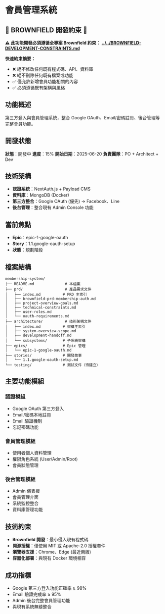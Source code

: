# 會員管理系統

## 🚨 **BROWNFIELD 開發約束** 🚨

**⚠️ 此功能開發必須遵循全專案 Brownfield 約束：**
**[../../BROWNFIELD-DEVELOPMENT-CONSTRAINTS.md](../../BROWNFIELD-DEVELOPMENT-CONSTRAINTS.md)**

**快速約束摘要：**

- ❌ 絕不修改任何既有程式碼、API、資料庫
- ❌ 絕不刪除任何既有檔案或功能
- ✅ 僅允許新增會員功能相關的內容
- ✅ 必須遵循既有架構與風格

## 功能概述

第三方登入與會員管理系統，整合 Google OAuth、Email/密碼註冊、後台管理等完整會員功能。

## 開發狀態

**狀態**：開發中
**進度**：15%
**開始日期**：2025-06-20
**負責團隊**：PO + Architect + Dev

## 技術架構

- **認證系統**：NextAuth.js + Payload CMS
- **資料庫**：MongoDB (Docker)
- **第三方整合**：Google OAuth (優先) → Facebook、Line
- **後台管理**：整合現有 Admin Console 功能

## 當前焦點

- **Epic**：epic-1-google-oauth
- **Story**：1.1.google-oauth-setup
- **狀態**：規劃階段

## 檔案結構

```
membership-system/
├── README.md              # 本檔案
├── prd/                   # 產品需求文件
│   ├── index.md          # PRD 主索引
│   ├── brownfield-prd-membership-auth.md
│   ├── project-overview-goals.md
│   ├── technical-constraints.md
│   ├── user-roles.md
│   └── oauth-requirements.md
├── architecture/          # 技術架構文件
│   ├── index.md          # 架構主索引
│   ├── system-overview-scope.md
│   ├── development-handoff.md
│   └── subsystems/       # 子系統架構
├── epics/                # Epic 管理
│   └── epic-1-google-oauth.md
├── stories/              # 開發故事
│   └── 1.1.google-oauth-setup.md
└── testing/              # 測試文件（待建立）
```

## 主要功能模組

### 認證模組

- Google OAuth 第三方登入
- Email/密碼本地註冊
- Email 驗證機制
- 忘記密碼功能

### 會員管理模組

- 使用者個人資料管理
- 權限角色系統 (User/Admin/Root)
- 會員狀態管理

### 後台管理模組

- Admin 儀表板
- 會員管理介面
- 系統監控整合
- 資料庫管理功能

## 技術約束

- **Brownfield 開發**：最小侵入現有程式碼
- **開源授權**：僅使用 MIT 或 Apache-2.0 授權套件
- **瀏覽器支援**：Chrome、Edge (最近兩版)
- **容器化部署**：與現有 Docker 環境相容

## 成功指標

- Google 第三方登入功能正確率 ≥ 98%
- Email 驗證完成率 ≥ 95%
- Admin 後台完整會員管理功能
- 與現有系統無縫整合
